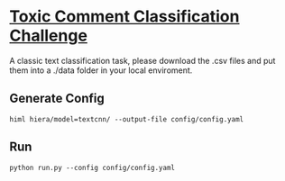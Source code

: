 # [Toxic Comment Classification Challenge](https://www.kaggle.com/c/jigsaw-toxic-comment-classification-challenge)

A classic text classification task,  please download the .csv files and put them into a ./data folder in your local enviroment. 

## Generate Config     
```
himl hiera/model=textcnn/ --output-file config/config.yaml
```

## Run 
```
python run.py --config config/config.yaml 
```
